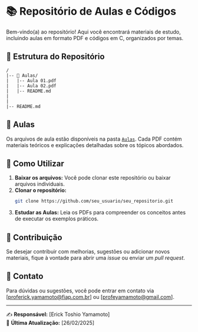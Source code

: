 # 📚 Repositório de Aulas e Códigos

Bem-vindo(a) ao repositório! Aqui você encontrará materiais de estudo, incluindo aulas em formato PDF e códigos em C, organizados por temas.

## 📂 Estrutura do Repositório

```
/
|-- 📄 Aulas/
|   |-- Aula 01.pdf
|   |-- Aula 02.pdf
|   |-- README.md
|
|
|-- README.md
```

## 📘 Aulas
Os arquivos de aula estão disponíveis na pasta [`Aulas`](Aulas/). Cada PDF contém materiais teóricos e explicações detalhadas sobre os tópicos abordados.

## 🚀 Como Utilizar
1. **Baixar os arquivos:** Você pode clonar este repositório ou baixar arquivos individuais.
2. **Clonar o repositório:**
   ```bash
   git clone https://github.com/seu_usuario/seu_repositorio.git

     ```
3. **Estudar as Aulas:** Leia os PDFs para compreender os conceitos antes de executar os exemplos práticos.

## 📢 Contribuição
Se desejar contribuir com melhorias, sugestões ou adicionar novos materiais, fique à vontade para abrir uma *issue* ou enviar um *pull request*.

## 📩 Contato
Para dúvidas ou sugestões, você pode entrar em contato via [proferick.yamamoto@fiap.com.br] ou [profeyamamoto@gmail.com].

---
✍️ **Responsável:** [Erick Toshio Yamamoto]  
📅 **Última Atualização:** [26/02/2025]

